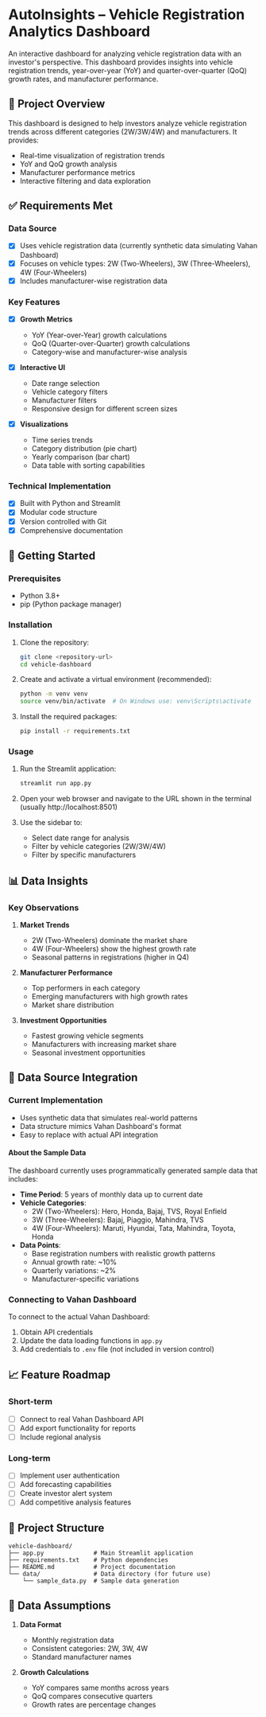 # AutoInsights – Vehicle Registration Analytics Dashboard

An interactive dashboard for analyzing vehicle registration data with an investor's perspective. This dashboard provides insights into vehicle registration trends, year-over-year (YoY) and quarter-over-quarter (QoQ) growth rates, and manufacturer performance.

## 🎯 Project Overview

This dashboard is designed to help investors analyze vehicle registration trends across different categories (2W/3W/4W) and manufacturers. It provides:
- Real-time visualization of registration trends
- YoY and QoQ growth analysis
- Manufacturer performance metrics
- Interactive filtering and data exploration

## ✅ Requirements Met

### Data Source
- [x] Uses vehicle registration data (currently synthetic data simulating Vahan Dashboard)
- [x] Focuses on vehicle types: 2W (Two-Wheelers), 3W (Three-Wheelers), 4W (Four-Wheelers)
- [x] Includes manufacturer-wise registration data

### Key Features
- [x] **Growth Metrics**
  - YoY (Year-over-Year) growth calculations
  - QoQ (Quarter-over-Quarter) growth calculations
  - Category-wise and manufacturer-wise analysis

- [x] **Interactive UI**
  - Date range selection
  - Vehicle category filters
  - Manufacturer filters
  - Responsive design for different screen sizes

- [x] **Visualizations**
  - Time series trends
  - Category distribution (pie chart)
  - Yearly comparison (bar chart)
  - Data table with sorting capabilities

### Technical Implementation
- [x] Built with Python and Streamlit
- [x] Modular code structure
- [x] Version controlled with Git
- [x] Comprehensive documentation

## 🚀 Getting Started

### Prerequisites
- Python 3.8+
- pip (Python package manager)

### Installation

1. Clone the repository:
   ```bash
   git clone <repository-url>
   cd vehicle-dashboard
   ```

2. Create and activate a virtual environment (recommended):
   ```bash
   python -m venv venv
   source venv/bin/activate  # On Windows use: venv\Scripts\activate
   ```

3. Install the required packages:
   ```bash
   pip install -r requirements.txt
   ```

### Usage

1. Run the Streamlit application:
   ```bash
   streamlit run app.py
   ```

2. Open your web browser and navigate to the URL shown in the terminal (usually http://localhost:8501)

3. Use the sidebar to:
   - Select date range for analysis
   - Filter by vehicle categories (2W/3W/4W)
   - Filter by specific manufacturers

## 📊 Data Insights

### Key Observations
1. **Market Trends**
   - 2W (Two-Wheelers) dominate the market share
   - 4W (Four-Wheelers) show the highest growth rate
   - Seasonal patterns in registrations (higher in Q4)

2. **Manufacturer Performance**
   - Top performers in each category
   - Emerging manufacturers with high growth rates
   - Market share distribution

3. **Investment Opportunities**
   - Fastest growing vehicle segments
   - Manufacturers with increasing market share
   - Seasonal investment opportunities

## 🔄 Data Source Integration

### Current Implementation
- Uses synthetic data that simulates real-world patterns
- Data structure mimics Vahan Dashboard's format
- Easy to replace with actual API integration

#### About the Sample Data
The dashboard currently uses programmatically generated sample data that includes:
- **Time Period**: 5 years of monthly data up to current date
- **Vehicle Categories**:
  - 2W (Two-Wheelers): Hero, Honda, Bajaj, TVS, Royal Enfield
  - 3W (Three-Wheelers): Bajaj, Piaggio, Mahindra, TVS
  - 4W (Four-Wheelers): Maruti, Hyundai, Tata, Mahindra, Toyota, Honda
- **Data Points**:
  - Base registration numbers with realistic growth patterns
  - Annual growth rate: ~10%
  - Quarterly variations: ~2%
  - Manufacturer-specific variations

### Connecting to Vahan Dashboard
To connect to the actual Vahan Dashboard:
1. Obtain API credentials
2. Update the data loading functions in `app.py`
3. Add credentials to `.env` file (not included in version control)

## 📈 Feature Roadmap

### Short-term
- [ ] Connect to real Vahan Dashboard API
- [ ] Add export functionality for reports
- [ ] Include regional analysis

### Long-term
- [ ] Implement user authentication
- [ ] Add forecasting capabilities
- [ ] Create investor alert system
- [ ] Add competitive analysis features

## 📂 Project Structure

```
vehicle-dashboard/
├── app.py              # Main Streamlit application
├── requirements.txt    # Python dependencies
├── README.md           # Project documentation
└── data/               # Data directory (for future use)
    └── sample_data.py  # Sample data generation
```

## 📝 Data Assumptions

1. **Data Format**
   - Monthly registration data
   - Consistent categories: 2W, 3W, 4W
   - Standard manufacturer names

2. **Growth Calculations**
   - YoY compares same months across years
   - QoQ compares consecutive quarters
   - Growth rates are percentage changes






